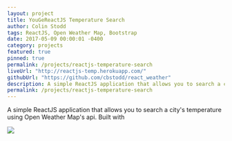 ```yaml
---
layout: project
title: YouGeReactJS Temperature Search
author: Colin Stodd
tags: ReactJS, Open Weather Map, Bootstrap
date: 2017-05-09 00:00:01 -0400
category: projects
featured: true
pinned: true
permalink: /projects/reactjs-temperature-search
liveUrl: "http://reactjs-temp.herokuapp.com/"
githubUrl: "https://github.com/cbstodd/react_weather"
description: A simple ReactJS application that allows you to search a city's temperature using Open Weather Map's api. Built with
permalink: /projects/reactjs-temperature-search
---
```


A simple ReactJS application that allows you to search a city's temperature using Open Weather Map's api. Built with

<img src="https://res.cloudinary.com/colinstodd-com/image/upload/ulkxmpkshc3g5gpgkfha.png" class="image fit">